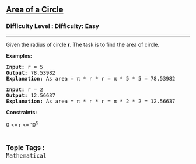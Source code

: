 <h2><a href="https://www.geeksforgeeks.org/problems/area-of-a-circle/1?page=1&status=unsolved&sortBy=accuracy">Area of a Circle</a></h2><h3>Difficulty Level : Difficulty: Easy</h3><hr><div class="problems_problem_content__Xm_eO"><p>Given the radius of circle <strong>r</strong>. The task is to find the area of circle.</p>
<p><strong>Examples:</strong></p>
<pre><strong>Input:</strong> r = 5<br><strong>Output:</strong> 78.53982<br><strong>Explanation:</strong> As area = π * r * r = π * 5 * 5 = 78.53982</pre>
<pre><strong>Input:</strong> r = 2<br><strong>Output:</strong> 12.56637<br><strong>Explanation:</strong> As area = π * r * r = π * 2 * 2 = 12.56637</pre>
<p><strong>Constraints:</strong></p>
<p>0 &lt;= r &lt;= 10<sup>5</sup></p></div><br><p><span style=font-size:18px><strong>Topic Tags : </strong><br><code>Mathematical</code>&nbsp;